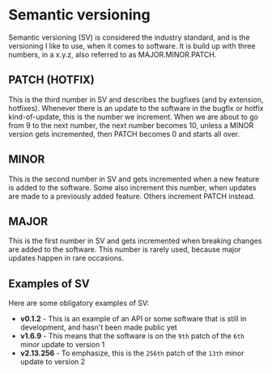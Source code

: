 # Semantic versioning
Semantic versioning (SV) is considered the industry standard, and is the versioning I like to use, when it comes to software.
It is build up with three numbers, in a x.y.z, also referred to as MAJOR.MINOR.PATCH.

## PATCH (HOTFIX)
This is the third number in SV and describes the bugfixes (and by extension, hotfixes). Whenever there is an update to the software in the bugfix or hotfix kind-of-update, this is the number we increment. When
we are about to go from 9 to the next number, the next number becomes 10, unless a MINOR version
gets incremented, then PATCH becomes 0 and starts all over.

## MINOR
This is the second number in SV and gets incremented when a new feature is added to the software. Some also increment this number, when updates are made to a previously added feature. Others increment PATCH instead.

## MAJOR
This is the first number in SV and gets incremented when breaking changes are added to the software. This number is rarely used, because major updates happen in rare occasions.

## Examples of SV
Here are some obligatory examples of SV:

* **v0.1.2** - This is an example of an API or some software that is still in development, and hasn't been made public yet
* **v1.6.9** - This means that the software is on the `9th` patch of the `6th` minor update to version 1
* **v2.13.256** - To emphasize, this is the `256th` patch of the `13th` minor update to version 2



